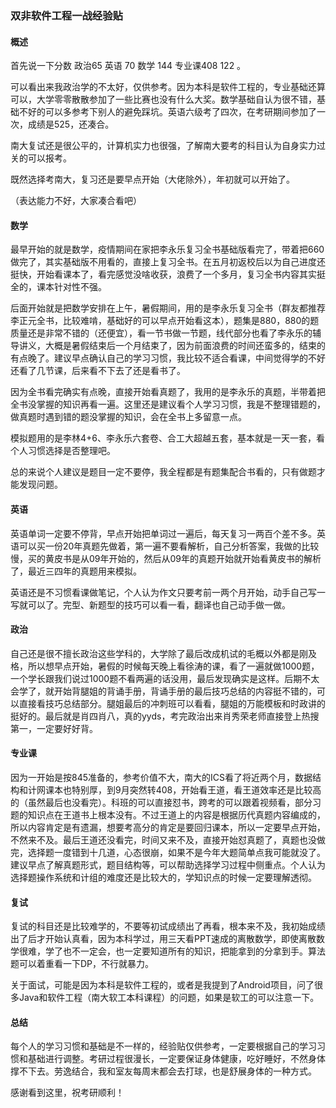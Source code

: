 ### 双非软件工程一战经验贴

#### 概述

首先说一下分数 政治65 英语 70 数学 144 专业课408 122 。

可以看出来我政治学的不太好，仅供参考。因为本科是软件工程的，专业基础还算可以，大学零零散散参加了一些比赛也没有什么大奖。数学基础自认为很不错，基础不好的可以多参考下别人的避免踩坑。英语六级考了四次，在考研期间参加了一次，成绩是525，还凑合。

南大复试还是很公平的，计算机实力也很强，了解南大要考的科目认为自身实力过关的可以报考。

既然选择考南大，复习还是要早点开始（大佬除外），年初就可以开始了。

（表达能力不好，大家凑合看吧）

#### 数学

最早开始的就是数学，疫情期间在家把李永乐复习全书基础版看完了，带着把660做完了，其实基础版不用看的，直接上复习全书。在五月初返校后以为自己进度还挺快，开始看课本了，看完感觉没啥收获，浪费了一个多月，复习全书内容其实挺全的，课本针对性不强。

后面开始就是把数学安排在上午，暑假期间，用的是李永乐复习全书（群友都推荐李正元全书，比较难啃，基础好的可以早点开始看这本），题集是880，880的题质量还是非常不错的（还便宜），看一节书做一节题，线代部分也看了李永乐的辅导讲义，大概是暑假结束后一个月结束了，因为前面浪费的时间还蛮多的，结束的有点晚了。建议早点确认自己的学习习惯，我比较不适合看课，中间觉得学的不好还看了几节课，后来看不下去了还是看书了。

因为全书看完确实有点晚，直接开始看真题了，我用的是李永乐的真题，半带着把全书没掌握的知识再看一遍。这里还是建议看个人学习习惯，我是不整理错题的，做真题时遇到错的题没掌握的知识，会在全书上多留意一点。

模拟题用的是李林4+6、李永乐六套卷、合工大超越五套，基本就是一天一套，看个人习惯选择是否整理吧。

总的来说个人建议是题目一定不要停，我全程都是有题集配合书看的，只有做题才能发现问题。

#### 英语

英语单词一定要不停背，早点开始把单词过一遍后，每天复习一两百个差不多。英语可以买一份20年真题先做着，第一遍不要看解析，自己分析答案，我做的比较慢，买的黄皮书是从09年开始的，然后从09年的真题开始就开始看黄皮书的解析了，最近三四年的真题用来模拟。

英语还是不习惯看课做笔记，个人认为作文只要考前一两个月开始，动手自己写一写就可以了。完型、新题型的技巧可以看一看，翻译也自己动手做一做。

#### 政治

自己还是很不擅长政治这些学科的，大学除了最后改成机试的毛概以外都是刚及格，所以想早点开始，暑假的时候每天晚上看徐涛的课，看了一遍就做1000题，一个学长跟我们说过1000题不看两遍的话没用，最后发现确实是这样。后期不太会学了，就开始背腿姐的背诵手册，背诵手册的最后技巧总结的内容挺不错的，可以直接看技巧总结部分。腿姐最后的冲刺班可以看看，腿姐的万能模板和时政讲的挺好的。最后就是肖四肖八，真的yyds，考完政治出来肖秀荣老师直接登上热搜第一，一定要好好背。

#### 专业课

因为一开始是按845准备的，参考价值不大，南大的ICS看了将近两个月，数据结构和计网课本也特别厚，到9月突然转408，开始看王道，看王道效率还是比较高的（虽然最后也没看完）。科班的可以直接怼书，跨考的可以跟着视频看，部分习题的知识点在王道书上根本没有。不过王道上的内容是根据历代真题内容编成的，所以内容肯定是有遗漏，想要考高分的肯定是要回归课本，所以一定要早点开始，不然来不及。最后王道还没看完，时间又来不及，直接开始怼真题了，真题也没做完，选择题一度错到十几道，心态很崩，如果不是今年大题简单点我可能就没了。建议早点了解真题形式，题目结构等，可以帮助选择学习过程中侧重点。个人认为选择题操作系统和计组的难度还是比较大的，学知识点的时候一定要理解透彻。

#### 复试

复试的科目还是比较难学的，不要等初试成绩出了再看，根本来不及，我初始成绩出了后才开始认真看，因为本科学过，用三天看PPT速成的离散数学，即使离散数学很难，学了也不一定会，也一定要知道所有的知识，把能拿到的分拿到手。算法题可以着重看一下DP，不行就暴力。

关于面试，可能是因为本科是软件工程的，或者是我提到了Android项目，问了很多Java和软件工程（南大软工本科课程）的问题，如果是软工的可以注意一下。

#### 总结

每个人的学习习惯和基础是不一样的，经验贴仅供参考，一定要根据自己的学习习惯和基础进行调整。考研过程很漫长，一定要保证身体健康，吃好睡好，不然身体撑不下去。劳逸结合，我和室友每周末都会去打球，也是舒展身体的一种方式。

感谢看到这里，祝考研顺利！










